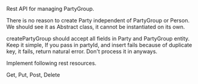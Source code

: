 Rest API for managing PartyGroup. 

There is no reason to create Party independent of PartyGroup or Person. We should see it as Abstract class, it cannot be instantiated on its own. 

createPartyGroup should accept all fields in Party and PartyGroup entity. 
Keep it simple, If you pass in partyId, and insert fails because of duplicate key, it fails, return natural error. Don't process it in anyways. 

Implement following rest resources.

Get, Put, Post, Delete
